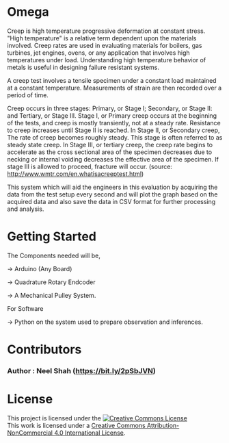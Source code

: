 # Omega
Creep is high temperature progressive deformation at constant stress. "High temperature" is a relative term dependent upon the materials involved. Creep rates are used in evaluating materials for boilers, gas turbines, jet engines, ovens, or any application that involves high temperatures under load. Understanding high temperature behavior of metals is useful in designing failure resistant systems.

A creep test involves a tensile specimen under a constant load maintained at a constant temperature. Measurements of strain are then recorded over a period of time.

Creep occurs in three stages: Primary, or Stage I; Secondary, or Stage II: and Tertiary, or Stage III. Stage I, or Primary creep occurs at the beginning of the tests, and creep is mostly transiently, not at a steady rate. Resistance to creep increases until Stage II is reached. In Stage II, or Secondary creep, The rate of creep becomes roughly steady. This stage is often referred to as steady state creep. In Stage III, or tertiary creep, the creep rate begins to accelerate as the cross sectional area of the specimen decreases due to necking or internal voiding decreases the effective area of the specimen. If stage III is allowed to proceed, fracture will occur. (source: http://www.wmtr.com/en.whatisacreeptest.html)

This system which will aid the engineers in this evaluation by acquiring the data from the test setup every second and will plot the graph based on the acquired data and also save the data in CSV format for further processing and analysis.

# Getting Started
The Components needed will be,

-> Arduino (Any Board)

-> Quadrature Rotary Endcoder

-> A Mechanical Pulley System.

For Software

-> Python on the system used to prepare observation and inferences.


# Contributors
### Author : Neel Shah (https://bit.ly/2pSbJVN)

# License

This project is licensed under the <a rel="license" href="http://creativecommons.org/licenses/by-nc/4.0/"><img alt="Creative Commons License" style="border-width:0" src="https://i.creativecommons.org/l/by-nc/4.0/88x31.png" /></a><br />This work is licensed under a <a rel="license" href="http://creativecommons.org/licenses/by-nc/4.0/">Creative Commons Attribution-NonCommercial 4.0 International License</a>.

